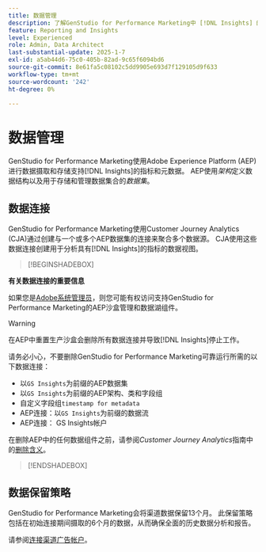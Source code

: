 ```yaml
---
title: 数据管理
description: 了解GenStudio for Performance Marketing中 [!DNL Insights] 的数据引入和存储。
feature: Reporting and Insights
level: Experienced
role: Admin, Data Architect
last-substantial-update: 2025-1-7
exl-id: a5ab44d6-75c0-405b-82ad-9c65f6094bd6
source-git-commit: 8e61fa5c08102c5dd9905e693d7f129105d9f633
workflow-type: tm+mt
source-wordcount: '242'
ht-degree: 0%

---
```


# 数据管理

GenStudio for Performance Marketing使用Adobe Experience Platform (AEP)进行数据摄取和存储支持[!DNL Insights]的指标和元数据。 AEP使用&#x200B;_架构_&#x200B;定义数据结构以及用于存储和管理数据集合的&#x200B;_数据集_。

## 数据连接

GenStudio for Performance Marketing使用Customer Journey Analytics (CJA)通过创建与一个或多个AEP数据集的连接来聚合多个数据源。 CJA使用这些数据连接创建用于分析具有[!DNL Insights]的指标的数据视图。

>[!BEGINSHADEBOX]

**有关数据连接的重要信息**

如果您是[Adobe系统管理员](/help/user-guide/user-roles.md#adobe-system-administrator-vs-genstudio-system-manager)，则您可能有权访问支持GenStudio for Performance Marketing的AEP沙盒管理和数据湖组件。

>[!WARNING]
>
>在AEP中重置生产沙盒会删除所有数据连接并导致[!DNL Insights]停止工作。

请务必小心，不要删除GenStudio for Performance Marketing可靠运行所需的以下数据连接：

- 以`GS Insights`为前缀的AEP数据集
- 以`GS Insights`为前缀的AEP架构、类和字段组
- 自定义字段组`timestamp for metadata`
- AEP连接：以`GS Insights`为前缀的数据流
- AEP连接： GS Insights帐户

在删除AEP中的任何数据组件之前，请参阅&#x200B;_Customer Journey Analytics_&#x200B;指南中的[删除含义](https://experienceleague.adobe.com/en/docs/analytics-platform/using/technotes/deletion)。

>[!ENDSHADEBOX]

## 数据保留策略

GenStudio for Performance Marketing会将渠道数据保留13个月。 此保留策略包括在初始连接期间摄取的6个月的数据，从而确保全面的历史数据分析和报告。

请参阅[连接渠道广告帐户](/help/user-guide/connectors/connect-channel.md)。
